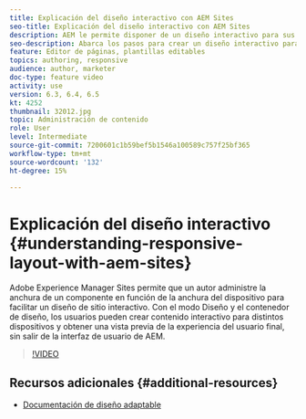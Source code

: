 ```yaml
---
title: Explicación del diseño interactivo con AEM Sites
seo-title: Explicación del diseño interactivo con AEM Sites
description: AEM le permite disponer de un diseño interactivo para sus páginas mediante el uso del componente Contenedor de diseño. Con el diseño interactivo, los autores de contenido pueden crear contenido interactivo para distintos dispositivos y previsualizar la experiencia del usuario final en AEM.
seo-description: Abarca los pasos para crear un diseño interactivo para diferentes dispositivos
feature: Editor de páginas, plantillas editables
topics: authoring, responsive
audience: author, marketer
doc-type: feature video
activity: use
version: 6.3, 6.4, 6.5
kt: 4252
thumbnail: 32012.jpg
topic: Administración de contenido
role: User
level: Intermediate
source-git-commit: 7200601c1b59bef5b1546a100589c757f25bf365
workflow-type: tm+mt
source-wordcount: '132'
ht-degree: 15%

---
```



# Explicación del diseño interactivo {#understanding-responsive-layout-with-aem-sites}

Adobe Experience Manager Sites permite que un autor administre la anchura de un componente en función de la anchura del dispositivo para facilitar un diseño de sitio interactivo. Con el modo Diseño y el contenedor de diseño, los usuarios pueden crear contenido interactivo para distintos dispositivos y obtener una vista previa de la experiencia del usuario final, sin salir de la interfaz de usuario de AEM.

>[!VIDEO](https://video.tv.adobe.com/v/32012?quality=12&learn=on)

## Recursos adicionales {#additional-resources}

* [Documentación de diseño adaptable](https://experienceleague.adobe.com/docs/experience-manager-65/authoring/siteandpage/responsive-layout.html)
